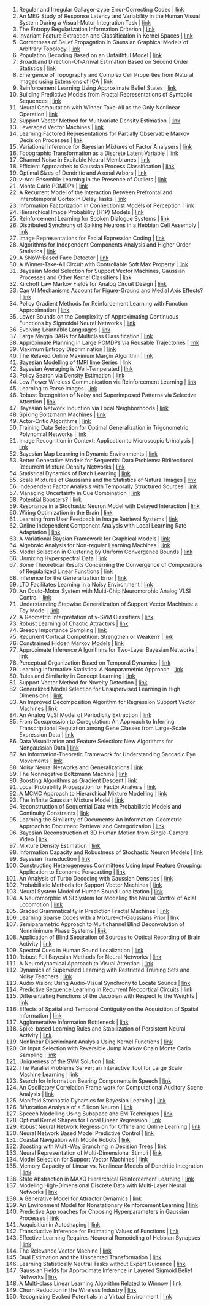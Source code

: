 1. Regular and Irregular Gallager-zype Error-Correcting Codes | [link](https://papers.nips.cc/paper/1999/hash/01e00f2f4bfcbb7505cb641066f2859b-Abstract.html) 
2. An MEG Study of Response Latency and Variability in the Human Visual System During a Visual-Motor Integration Task | [link](https://papers.nips.cc/paper/1999/hash/02f039058bd48307e6f653a2005c9dd2-Abstract.html) 
3. The Entropy Regularization Information Criterion | [link](https://papers.nips.cc/paper/1999/hash/08e6bea8e90ba87af3c9554d94db6579-Abstract.html) 
4. Invariant Feature Extraction and Classification in Kernel Spaces | [link](https://papers.nips.cc/paper/1999/hash/0efbe98067c6c73dba1250d2beaa81f9-Abstract.html) 
5. Correctness of Belief Propagation in Gaussian Graphical Models of Arbitrary Topology | [link](https://papers.nips.cc/paper/1999/hash/10c272d06794d3e5785d5e7c5356e9ff-Abstract.html) 
6. Population Decoding Based on an Unfaithful Model | [link](https://papers.nips.cc/paper/1999/hash/11c484ea9305ea4c7bb6b2e6d570d466-Abstract.html) 
7. Broadband Direction-Of-Arrival Estimation Based on Second Order Statistics | [link](https://papers.nips.cc/paper/1999/hash/11d0e6287202fced83f79975ec59a3a6-Abstract.html) 
8. Emergence of Topography and Complex Cell Properties from Natural Images using Extensions of ICA | [link](https://papers.nips.cc/paper/1999/hash/148510031349642de5ca0c544f31b2ef-Abstract.html) 
9. Reinforcement Learning Using Approximate Belief States | [link](https://papers.nips.cc/paper/1999/hash/158fc2ddd52ec2cf54d3c161f2dd6517-Abstract.html) 
10. Building Predictive Models from Fractal Representations of Symbolic Sequences | [link](https://papers.nips.cc/paper/1999/hash/17ed8abedc255908be746d245e50263a-Abstract.html) 
11. Neural Computation with Winner-Take-All as the Only Nonlinear Operation | [link](https://papers.nips.cc/paper/1999/hash/1c54985e4f95b7819ca0357c0cb9a09f-Abstract.html) 
12. Support Vector Method for Multivariate Density Estimation | [link](https://papers.nips.cc/paper/1999/hash/207f88018f72237565570f8a9e5ca240-Abstract.html) 
13. Leveraged Vector Machines | [link](https://papers.nips.cc/paper/1999/hash/21be9a4bd4f81549a9d1d241981cec3c-Abstract.html) 
14. Learning Factored Representations for Partially Observable Markov Decision Processes | [link](https://papers.nips.cc/paper/1999/hash/231141b34c82aa95e48810a9d1b33a79-Abstract.html) 
15. Variational Inference for Bayesian Mixtures of Factor Analysers | [link](https://papers.nips.cc/paper/1999/hash/2451041557a22145b3701b0184109cab-Abstract.html) 
16. Topographic Transformation as a Discrete Latent Variable | [link](https://papers.nips.cc/paper/1999/hash/25e2a30f44898b9f3e978b1786dcd85c-Abstract.html) 
17. Channel Noise in Excitable Neural Membranes | [link](https://papers.nips.cc/paper/1999/hash/2612aa892d962d6f8056b195ca6e550d-Abstract.html) 
18. Efficient Approaches to Gaussian Process Classification | [link](https://papers.nips.cc/paper/1999/hash/26751be1181460baf78db8d5eb7aad39-Abstract.html) 
19. Optimal Sizes of Dendritic and Axonal Arbors | [link](https://papers.nips.cc/paper/1999/hash/270edd69788dce200a3b395a6da6fdb7-Abstract.html) 
20. v-Arc: Ensemble Learning in the Presence of Outliers | [link](https://papers.nips.cc/paper/1999/hash/28dc6b0e1b33769b4b94685e4f4d1e5c-Abstract.html) 
21. Monte Carlo POMDPs | [link](https://papers.nips.cc/paper/1999/hash/299570476c6f0309545110c592b6a63b-Abstract.html) 
22. A Recurrent Model of the Interaction Between Prefrontal and Inferotemporal Cortex in Delay Tasks | [link](https://papers.nips.cc/paper/1999/hash/2a27b8144ac02f67687f76782a3b5d8f-Abstract.html) 
23. Information Factorization in Connectionist Models of Perception | [link](https://papers.nips.cc/paper/1999/hash/2cb6b10338a7fc4117a80da24b582060-Abstract.html) 
24. Hierarchical Image Probability (H1P) Models | [link](https://papers.nips.cc/paper/1999/hash/365d17770080c807a0e47ae9118d8641-Abstract.html) 
25. Reinforcement Learning for Spoken Dialogue Systems | [link](https://papers.nips.cc/paper/1999/hash/36d7534290610d9b7e9abed244dd2f28-Abstract.html) 
26. Distributed Synchrony of Spiking Neurons in a Hebbian Cell Assembly | [link](https://papers.nips.cc/paper/1999/hash/375c71349b295fbe2dcdca9206f20a06-Abstract.html) 
27. Image Representations for Facial Expression Coding | [link](https://papers.nips.cc/paper/1999/hash/393c55aea738548df743a186d15f3bef-Abstract.html) 
28. Algorithms for Independent Components Analysis and Higher Order Statistics | [link](https://papers.nips.cc/paper/1999/hash/3c1e4bd67169b8153e0047536c9f541e-Abstract.html) 
29. A SNoW-Based Face Detector | [link](https://papers.nips.cc/paper/1999/hash/3e15cc11f979ed25912dff5b0669f2cd-Abstract.html) 
30. A Winner-Take-All Circuit with Controllable Soft Max Property | [link](https://papers.nips.cc/paper/1999/hash/3e7e0224018ab3cf51abb96464d518cd-Abstract.html) 
31. Bayesian Model Selection for Support Vector Machines, Gaussian Processes and Other Kernel Classifiers | [link](https://papers.nips.cc/paper/1999/hash/404dcc91b2aeaa7caa47487d1483e48a-Abstract.html) 
32. Kirchoff Law Markov Fields for Analog Circuit Design | [link](https://papers.nips.cc/paper/1999/hash/418ef6127e44214882c61e372e866691-Abstract.html) 
33. Can VI Mechanisms Account for Figure-Ground and Medial Axis Effects? | [link](https://papers.nips.cc/paper/1999/hash/442cde81694ca09a626eeddefd1b74ca-Abstract.html) 
34. Policy Gradient Methods for Reinforcement Learning with Function Approximation | [link](https://papers.nips.cc/paper/1999/hash/464d828b85b0bed98e80ade0a5c43b0f-Abstract.html) 
35. Lower Bounds on the Complexity of Approximating Continuous Functions by Sigmoidal Neural Networks | [link](https://papers.nips.cc/paper/1999/hash/4921f95baf824205e1b13f22d60357a1-Abstract.html) 
36. Evolving Learnable Languages | [link](https://papers.nips.cc/paper/1999/hash/4a2ddf148c5a9c42151a529e8cbdcc06-Abstract.html) 
37. Large Margin DAGs for Multiclass Classification | [link](https://papers.nips.cc/paper/1999/hash/4abe17a1c80cbdd2aa241b70840879de-Abstract.html) 
38. Approximate Planning in Large POMDPs via Reusable Trajectories | [link](https://papers.nips.cc/paper/1999/hash/4f398cb9d6bc79ae567298335b51ba8a-Abstract.html) 
39. Maximum Entropy Discrimination | [link](https://papers.nips.cc/paper/1999/hash/4fa53be91b4933d536748a60458b9797-Abstract.html) 
40. The Relaxed Online Maximum Margin Algorithm | [link](https://papers.nips.cc/paper/1999/hash/515ab26c135e92ed8bf3a594d67e4ade-Abstract.html) 
41. Bayesian Modelling of fMRI lime Series | [link](https://papers.nips.cc/paper/1999/hash/52c5189391854c93e8a0e1326e56c14f-Abstract.html) 
42. Bayesian Averaging is Well-Temperated | [link](https://papers.nips.cc/paper/1999/hash/52d080a3e172c33fd6886a37e7288491-Abstract.html) 
43. Policy Search via Density Estimation | [link](https://papers.nips.cc/paper/1999/hash/54e36c5ff5f6a1802925ca009f3ebb68-Abstract.html) 
44. Low Power Wireless Communication via Reinforcement Learning | [link](https://papers.nips.cc/paper/1999/hash/54f5f4071faca32ad5285fef87b78646-Abstract.html) 
45. Learning to Parse Images | [link](https://papers.nips.cc/paper/1999/hash/5a142a55461d5fef016acfb927fee0bd-Abstract.html) 
46. Robust Recognition of Noisy and Superimposed Patterns via Selective Attention | [link](https://papers.nips.cc/paper/1999/hash/5cf21ce30208cfffaa832c6e44bb567d-Abstract.html) 
47. Bayesian Network Induction via Local Neighborhoods | [link](https://papers.nips.cc/paper/1999/hash/5d79099fcdf499f12b79770834c0164a-Abstract.html) 
48. Spiking Boltzmann Machines | [link](https://papers.nips.cc/paper/1999/hash/62889e73828c756c961c5a6d6c01a463-Abstract.html) 
49. Actor-Critic Algorithms | [link](https://papers.nips.cc/paper/1999/hash/6449f44a102fde848669bdd9eb6b76fa-Abstract.html) 
50. Training Data Selection for Optimal Generalization in Trigonometric Polynomial Networks | [link](https://papers.nips.cc/paper/1999/hash/647c722bf90a49140184672e0d3723e3-Abstract.html) 
51. Image Recognition in Context: Application to Microscopic Urinalysis | [link](https://papers.nips.cc/paper/1999/hash/64f1f27bf1b4ec22924fd0acb550c235-Abstract.html) 
52. Bayesian Map Learning in Dynamic Environments | [link](https://papers.nips.cc/paper/1999/hash/66be31e4c40d676991f2405aaecc6934-Abstract.html) 
53. Better Generative Models for Sequential Data Problems: Bidirectional Recurrent Mixture Density Networks | [link](https://papers.nips.cc/paper/1999/hash/6709e8d64a5f47269ed5cea9f625f7ab-Abstract.html) 
54. Statistical Dynamics of Batch Learning | [link](https://papers.nips.cc/paper/1999/hash/673271cc47c1a4e77f57e239ed4d28a7-Abstract.html) 
55. Scale Mixtures of Gaussians and the Statistics of Natural Images | [link](https://papers.nips.cc/paper/1999/hash/6a5dfac4be1502501489fc0f5a24b667-Abstract.html) 
56. Independent Factor Analysis with Temporally Structured Sources | [link](https://papers.nips.cc/paper/1999/hash/6a81681a7af700c6385d36577ebec359-Abstract.html) 
57. Managing Uncertainty in Cue Combination | [link](https://papers.nips.cc/paper/1999/hash/6e62a992c676f611616097dbea8ea030-Abstract.html) 
58. Potential Boosters? | [link](https://papers.nips.cc/paper/1999/hash/70ece1e1e0931919438fcfc6bd5f199c-Abstract.html) 
59. Resonance in a Stochastic Neuron Model with Delayed Interaction | [link](https://papers.nips.cc/paper/1999/hash/712a3c9878efeae8ff06d57432016ceb-Abstract.html) 
60. Wiring Optimization in the Brain | [link](https://papers.nips.cc/paper/1999/hash/7137debd45ae4d0ab9aa953017286b20-Abstract.html) 
61. Learning from User Feedback in Image Retrieval Systems | [link](https://papers.nips.cc/paper/1999/hash/7283518d47a05a09d33779a17adf1707-Abstract.html) 
62. Online Independent Component Analysis with Local Learning Rate Adaptation | [link](https://papers.nips.cc/paper/1999/hash/7437d136770f5b35194cb46c1653efaa-Abstract.html) 
63. A Variational Baysian Framework for Graphical Models | [link](https://papers.nips.cc/paper/1999/hash/74563ba21a90da13dacf2a73e3ddefa7-Abstract.html) 
64. Algebraic Analysis for Non-regular Learning Machines | [link](https://papers.nips.cc/paper/1999/hash/752d25a1f8dbfb2d656bac3094bfb81c-Abstract.html) 
65. Model Selection in Clustering by Uniform Convergence Bounds | [link](https://papers.nips.cc/paper/1999/hash/757f843a169cc678064d9530d12a1881-Abstract.html) 
66. Unmixing Hyperspectral Data | [link](https://papers.nips.cc/paper/1999/hash/798ed7d4ee7138d49b8828958048130a-Abstract.html) 
67. Some Theoretical Results Concerning the Convergence of Compositions of Regularized Linear Functions | [link](https://papers.nips.cc/paper/1999/hash/7c4ede33a62160a19586f6e26eaefacf-Abstract.html) 
68. Inference for the Generalization Error | [link](https://papers.nips.cc/paper/1999/hash/7d12b66d3df6af8d429c1a357d8b9e1a-Abstract.html) 
69. LTD Facilitates Learning in a Noisy Environment | [link](https://papers.nips.cc/paper/1999/hash/7dd0240cd412efde8bc165e864d3644f-Abstract.html) 
70. An Oculo-Motor System with Multi-Chip Neuromorphic Analog VLSI Control | [link](https://papers.nips.cc/paper/1999/hash/7e230522657ecdc50e4249581b861f8e-Abstract.html) 
71. Understanding Stepwise Generalization of Support Vector Machines: a Toy Model | [link](https://papers.nips.cc/paper/1999/hash/7eb7eabbe9bd03c2fc99881d04da9cbd-Abstract.html) 
72. A Geometric Interpretation of v-SVM Classifiers | [link](https://papers.nips.cc/paper/1999/hash/7fea637fd6d02b8f0adf6f7dc36aed93-Abstract.html) 
73. Robust Learning of Chaotic Attractors | [link](https://papers.nips.cc/paper/1999/hash/81c650caac28cdefce4de5ddc18befa0-Abstract.html) 
74. Greedy Importance Sampling | [link](https://papers.nips.cc/paper/1999/hash/8303a79b1e19a194f1875981be5bdb6f-Abstract.html) 
75. Recurrent Cortical Competition: Strengthen or Weaken? | [link](https://papers.nips.cc/paper/1999/hash/831c2f88a604a07ca94314b56a4921b8-Abstract.html) 
76. Constrained Hidden Markov Models | [link](https://papers.nips.cc/paper/1999/hash/84c6494d30851c63a55cdb8cb047fadd-Abstract.html) 
77. Approximate Inference A lgorithms for Two-Layer Bayesian Networks | [link](https://papers.nips.cc/paper/1999/hash/84f0f20482cde7e5eacaf7364a643d33-Abstract.html) 
78. Perceptual Organization Based on Temporal Dynamics | [link](https://papers.nips.cc/paper/1999/hash/851300ee84c2b80ed40f51ed26d866fc-Abstract.html) 
79. Learning Informative Statistics: A Nonparametnic Approach | [link](https://papers.nips.cc/paper/1999/hash/8698ff92115213ab187d31d4ee5da8ea-Abstract.html) 
80. Rules and Similarity in Concept Learning | [link](https://papers.nips.cc/paper/1999/hash/86d7c8a08b4aaa1bc7c599473f5dddda-Abstract.html) 
81. Support Vector Method for Novelty Detection | [link](https://papers.nips.cc/paper/1999/hash/8725fb777f25776ffa9076e44fcfd776-Abstract.html) 
82. Generalized Model Selection for Unsupervised Learning in High Dimensions | [link](https://papers.nips.cc/paper/1999/hash/89f03f7d02720160f1b04cf5b27f5ccb-Abstract.html) 
83. An Improved Decomposition Algorithm for Regression Support Vector Machines | [link](https://papers.nips.cc/paper/1999/hash/8b5700012be65c9da25f49408d959ca0-Abstract.html) 
84. An Analog VLSI Model of Periodicity Extraction | [link](https://papers.nips.cc/paper/1999/hash/8b6a80c3cf2cbd5f967063618dc54f39-Abstract.html) 
85. From Coexpression to Coregulation: An Approach to Inferring Transcriptional Regulation among Gene Classes from Large-Scale Expression Data | [link](https://papers.nips.cc/paper/1999/hash/8bb88f80d334b1869781beb89f7b73be-Abstract.html) 
86. Data Visualization and Feature Selection: New Algorithms for Nongaussian Data | [link](https://papers.nips.cc/paper/1999/hash/8c01a75941549a705cf7275e41b21f0d-Abstract.html) 
87. An Information-Theoretic Framework for Understanding Saccadic Eye Movements | [link](https://papers.nips.cc/paper/1999/hash/8d420fa35754d1f1c19969c88780314d-Abstract.html) 
88. Noisy Neural Networks and Generalizations | [link](https://papers.nips.cc/paper/1999/hash/94e4451ad23909020c28b26ca3a13cb8-Abstract.html) 
89. The Nonnegative Boltzmann Machine | [link](https://papers.nips.cc/paper/1999/hash/955a1584af63a546588caae4d23840b3-Abstract.html) 
90. Boosting Algorithms as Gradient Descent | [link](https://papers.nips.cc/paper/1999/hash/96a93ba89a5b5c6c226e49b88973f46e-Abstract.html) 
91. Local Probability Propagation for Factor Analysis | [link](https://papers.nips.cc/paper/1999/hash/96de2547f44254c97f5f4f1f402711c1-Abstract.html) 
92. A MCMC Approach to Hierarchical Mixture Modelling | [link](https://papers.nips.cc/paper/1999/hash/973a5f0ccbc4ee3524ccf035d35b284b-Abstract.html) 
93. The Infinite Gaussian Mixture Model | [link](https://papers.nips.cc/paper/1999/hash/97d98119037c5b8a9663cb21fb8ebf47-Abstract.html) 
94. Reconstruction of Sequential Data with Probabilistic Models and Continuity Constraints | [link](https://papers.nips.cc/paper/1999/hash/9a4400501febb2a95e79248486a5f6d3-Abstract.html) 
95. Learning the Similarity of Documents: An Information-Geometric Approach to Document Retrieval and Categorization | [link](https://papers.nips.cc/paper/1999/hash/9d2682367c3935defcb1f9e247a97c0d-Abstract.html) 
96. Bayesian Reconstruction of 3D Human Motion from Single-Camera Video | [link](https://papers.nips.cc/paper/1999/hash/9fe97fff97f089661135d0487843108e-Abstract.html) 
97. Mixture Density Estimation | [link](https://papers.nips.cc/paper/1999/hash/a0f3601dc682036423013a5d965db9aa-Abstract.html) 
98. Information Capacity and Robustness of Stochastic Neuron Models | [link](https://papers.nips.cc/paper/1999/hash/a40511cad8383e5ae8ddd8b855d135da-Abstract.html) 
99. Bayesian Transduction | [link](https://papers.nips.cc/paper/1999/hash/a51c896c9cb81ecb5a199d51ac9fc3c5-Abstract.html) 
100. Constructing Heterogeneous Committees Using Input Feature Grouping: Application to Economic Forecasting | [link](https://papers.nips.cc/paper/1999/hash/a588a6199feff5ba48402883d9b72700-Abstract.html) 
101. An Analysis of Turbo Decoding with Gaussian Densities | [link](https://papers.nips.cc/paper/1999/hash/a63fc8c5d915e1f1a40f40e6c7499863-Abstract.html) 
102. Probabilistic Methods for Support Vector Machines | [link](https://papers.nips.cc/paper/1999/hash/a941493eeea57ede8214fd77d41806bc-Abstract.html) 
103. Neural System Model of Human Sound Localization | [link](https://papers.nips.cc/paper/1999/hash/ab2b41c63853f0a651ba9fbf502b0cd8-Abstract.html) 
104. A Neuromorphic VLSI System for Modeling the Neural Control of Axial Locomotion | [link](https://papers.nips.cc/paper/1999/hash/acab0116c354964a558e65bdd07ff047-Abstract.html) 
105. Graded Grammaticality in Prediction Fractal Machines | [link](https://papers.nips.cc/paper/1999/hash/ae614c557843b1df326cb29c57225459-Abstract.html) 
106. Learning Sparse Codes with a Mixture-of-Gaussians Prior | [link](https://papers.nips.cc/paper/1999/hash/b0f2ad44d26e1a6f244201fe0fd864d1-Abstract.html) 
107. Semiparametric Approach to Multichannel Blind Deconvolution of Nonminimum Phase Systems | [link](https://papers.nips.cc/paper/1999/hash/b147a61c1d07c1c999560f62add6dbc7-Abstract.html) 
108. Application of Blind Separation of Sources to Optical Recording of Brain Activity | [link](https://papers.nips.cc/paper/1999/hash/b2531e7bb29bf22e1daae486fae3417a-Abstract.html) 
109. Spectral Cues in Human Sound Localization | [link](https://papers.nips.cc/paper/1999/hash/b29eed44276144e4e8103a661f9a78b7-Abstract.html) 
110. Robust Full Bayesian Methods for Neural Networks | [link](https://papers.nips.cc/paper/1999/hash/b3b43aeeacb258365cc69cdaf42a68af-Abstract.html) 
111. A Neurodynamical Approach to Visual Attention | [link](https://papers.nips.cc/paper/1999/hash/b3bbccd6c008e727785cb81b1aa08ac5-Abstract.html) 
112. Dynamics of Supervised Learning with Restricted Training Sets and Noisy Teachers | [link](https://papers.nips.cc/paper/1999/hash/b59a51a3c0bf9c5228fde841714f523a-Abstract.html) 
113. Audio Vision: Using Audio-Visual Synchrony to Locate Sounds | [link](https://papers.nips.cc/paper/1999/hash/b618c3210e934362ac261db280128c22-Abstract.html) 
114. Predictive Sequence Learning in Recurrent Neocortical Circuits | [link](https://papers.nips.cc/paper/1999/hash/b865367fc4c0845c0682bd466e6ebf4c-Abstract.html) 
115. Differentiating Functions of the Jacobian with Respect to the Weights | [link](https://papers.nips.cc/paper/1999/hash/b9f94c77652c9a76fc8a442748cd54bd-Abstract.html) 
116. Effects of Spatial and Temporal Contiguity on the Acquisition of Spatial Information | [link](https://papers.nips.cc/paper/1999/hash/ba1b3eba322eab5d895aa3023fe78b9c-Abstract.html) 
117. Agglomerative Information Bottleneck | [link](https://papers.nips.cc/paper/1999/hash/be3e9d3f7d70537357c67bb3f4086846-Abstract.html) 
118. Spike-based Learning Rules and Stabilization of Persistent Neural Activity | [link](https://papers.nips.cc/paper/1999/hash/c0560792e4a3c79e62f76cbf9fb277dd-Abstract.html) 
119. Nonlinear Discriminant Analysis Using Kernel Functions | [link](https://papers.nips.cc/paper/1999/hash/c0d0e461de8d0024aebcb0a7c68836df-Abstract.html) 
120. On Input Selection with Reversible Jump Markov Chain Monte Carlo Sampling | [link](https://papers.nips.cc/paper/1999/hash/c1fea270c48e8079d8ddf7d06d26ab52-Abstract.html) 
121. Uniqueness of the SVM Solution | [link](https://papers.nips.cc/paper/1999/hash/c4492cbe90fbdbf88a5aec486aa81ed5-Abstract.html) 
122. The Parallel Problems Server: an Interactive Tool for Large Scale Machine Learning | [link](https://papers.nips.cc/paper/1999/hash/c59b469d724f7919b7d35514184fdc0f-Abstract.html) 
123. Search for Information Bearing Components in Speech | [link](https://papers.nips.cc/paper/1999/hash/cc42acc8ce334185e0193753adb6cb77-Abstract.html) 
124. An Oscillatory Correlation Frame work for Computational Auditory Scene Analysis | [link](https://papers.nips.cc/paper/1999/hash/cdf1035c34ec380218a8cc9a43d438f9-Abstract.html) 
125. Manifold Stochastic Dynamics for Bayesian Learning | [link](https://papers.nips.cc/paper/1999/hash/d2cdf047a6674cef251d56544a3cf029-Abstract.html) 
126. Bifurcation Analysis of a Silicon Neuron | [link](https://papers.nips.cc/paper/1999/hash/d43ab110ab2489d6b9b2caa394bf920f-Abstract.html) 
127. Speech Modelling Using Subspace and EM Techniques | [link](https://papers.nips.cc/paper/1999/hash/d860bd12ce9c026814bbdfc1c573f0f5-Abstract.html) 
128. Optimal Kernel Shapes for Local Linear Regression | [link](https://papers.nips.cc/paper/1999/hash/d8d31bd778da8bdd536187c36e48892b-Abstract.html) 
129. Robust Neural Network Regression for Offline and Online Learning | [link](https://papers.nips.cc/paper/1999/hash/db29450c3f5e97f97846693611f98c15-Abstract.html) 
130. Neural Network Based Model Predictive Control | [link](https://papers.nips.cc/paper/1999/hash/db957c626a8cd7a27231adfbf51e20eb-Abstract.html) 
131. Coastal Navigation with Mobile Robots | [link](https://papers.nips.cc/paper/1999/hash/df9028fcb6b065e000ffe8a4f03eeb38-Abstract.html) 
132. Boosting with Multi-Way Branching in Decision Trees | [link](https://papers.nips.cc/paper/1999/hash/e1696007be4eefb81b1a1d39ce48681b-Abstract.html) 
133. Neural Representation of Multi-Dimensional Stimuli | [link](https://papers.nips.cc/paper/1999/hash/e22dd5dabde45eda5a1a67772c8e25dd-Abstract.html) 
134. Model Selection for Support Vector Machines | [link](https://papers.nips.cc/paper/1999/hash/e449b9317dad920c0dd5ad0a2a2d5e49-Abstract.html) 
135. Memory Capacity of Linear vs. Nonlinear Models of Dendritic Integration | [link](https://papers.nips.cc/paper/1999/hash/e4873aa9a05cc5ed839561d121516766-Abstract.html) 
136. State Abstraction in MAXQ Hierarchical Reinforcement Learning | [link](https://papers.nips.cc/paper/1999/hash/e5a4d6bf330f23a8707bb0d6001dfbe8-Abstract.html) 
137. Modeling High-Dimensional Discrete Data with Multi-Layer Neural Networks | [link](https://papers.nips.cc/paper/1999/hash/e6384711491713d29bc63fc5eeb5ba4f-Abstract.html) 
138. A Generative Model for Attractor Dynamics | [link](https://papers.nips.cc/paper/1999/hash/e721a54a8cf18c8543d44782d9ef681f-Abstract.html) 
139. An Environment Model for Nonstationary Reinforcement Learning | [link](https://papers.nips.cc/paper/1999/hash/e8d92f99edd25e2cef48eca48320a1a5-Abstract.html) 
140. Predictive App roaches for Choosing Hyperparameters in Gaussian Processes | [link](https://papers.nips.cc/paper/1999/hash/e8fd4a8a5bab2b3785d794ab51fef55c-Abstract.html) 
141. Acquisition in Autoshaping | [link](https://papers.nips.cc/paper/1999/hash/e9b73bccd1762555582b513ff9d02492-Abstract.html) 
142. Transductive Inference for Estimating Values of Functions | [link](https://papers.nips.cc/paper/1999/hash/ef2a4be5473ab0b3cc286e67b1f59f44-Abstract.html) 
143. Effective Learning Requires Neuronal Remodeling of Hebbian Synapses | [link](https://papers.nips.cc/paper/1999/hash/f0bda020d2470f2e74990a07a607ebd9-Abstract.html) 
144. The Relevance Vector Machine | [link](https://papers.nips.cc/paper/1999/hash/f3144cefe89a60d6a1afaf7859c5076b-Abstract.html) 
145. Dual Estimation and the Unscented Transformation | [link](https://papers.nips.cc/paper/1999/hash/f50a6c02a3fc5a3a5d4d9391f05f3efc-Abstract.html) 
146. Learning Statistically Neutral Tasks without Expert Guidance | [link](https://papers.nips.cc/paper/1999/hash/f63f65b503e22cb970527f23c9ad7db1-Abstract.html) 
147. Gaussian Fields for Approximate Inference in Layered Sigmoid Belief Networks | [link](https://papers.nips.cc/paper/1999/hash/f670ef5d2d6bdf8f29450a970494dd64-Abstract.html) 
148. A Multi-class Linear Learning Algorithm Related to Winnow | [link](https://papers.nips.cc/paper/1999/hash/fc6709bfdf0572f183c1a84ce5276e96-Abstract.html) 
149. Churn Reduction in the Wireless Industry | [link](https://papers.nips.cc/paper/1999/hash/fc9b003bb003a298c2ad0d05e4342bdc-Abstract.html) 
150. Recognizing Evoked Potentials in a Virtual Environment | [link](https://papers.nips.cc/paper/1999/hash/fddd7938a71db5f81fcc621673ab67b7-Abstract.html) 
